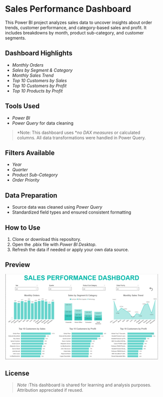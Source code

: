 # Sales Performance Dashboard

This Power BI project analyzes sales data to uncover insights about order trends, customer performance, and category-based sales and profit. It includes breakdowns by month, product sub-category, and customer segments.

## Dashboard Highlights

- *Monthly Orders*
- *Sales by Segment & Category*
- *Monthly Sales Trend*
- *Top 10 Customers by Sales*
- *Top 10 Customers by Profit*
- *Top 10 Products by Profit*

## Tools Used

- *Power BI*
- *Power Query* for data cleaning 

> *Note: This dashboard uses **no DAX measures* or calculated columns. All data transformations were handled in Power Query.

## Filters Available

- *Year*
- *Quarter*
- *Product Sub-Category*
- *Order Priority*

## Data Preparation

- Source data was cleaned using *Power Query*
- Standardized field types and ensured consistent formatting

## How to Use

1. Clone or download this repository.
2. Open the .pbix file with *Power BI Desktop*.
3. Refresh the data if needed or apply your own data source.

## Preview

![Dashboard Preview](Sales%20Performance%20Dashboard.png)

## License

> *Note* :This dashboard is shared for learning and analysis purposes. Attribution appreciated if reused.
